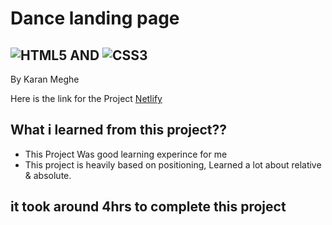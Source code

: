 # Dance landing page 

## ![HTML5](https://img.shields.io/badge/html5-%23E34F26.svg?style=for-the-badge&logo=html5&logoColor=white) AND ![CSS3](https://img.shields.io/badge/css3-%231572B6.svg?style=for-the-badge&logo=css3&logoColor=white)

By Karan Meghe 

Here is the link for the Project [Netlify](https://dancelanding.netlify.app/)







## What i learned from this project??
- This Project Was good learning experince for me
- This project is heavily based on positioning, Learned a lot about relative & absolute.

## it took around 4hrs to complete this project
